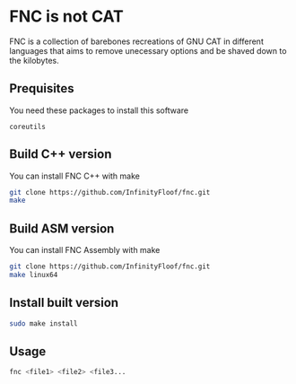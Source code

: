 # FNC is not CAT
FNC is a collection of barebones recreations of GNU CAT in different languages that aims to remove unecessary options and be shaved down to the kilobytes.

## Prequisites
You need these packages to install this software
```
coreutils
```

## Build C++ version
You can install FNC C++ with make

```bash
git clone https://github.com/InfinityFloof/fnc.git
make
```

## Build ASM version
You can install FNC Assembly with make

```bash
git clone https://github.com/InfinityFloof/fnc.git
make linux64
```

## Install built version

```bash
sudo make install
```

## Usage

```bash
fnc <file1> <file2> <file3...
```
